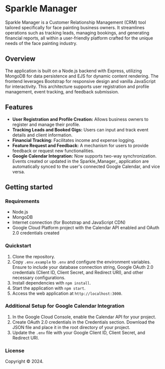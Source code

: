 # Sparkle Manager

Sparkle Manager is a Customer Relationship Management (CRM) tool tailored specifically for face painting business owners. It streamlines operations such as tracking leads, managing bookings, and generating financial reports, all within a user-friendly platform crafted for the unique needs of the face painting industry.

## Overview

The application is built on a Node.js backend with Express, utilizing MongoDB for data persistence and EJS for dynamic content rendering. The frontend leverages Bootstrap for responsive design and vanilla JavaScript for interactivity. This architecture supports user registration and profile management, event tracking, and feedback submission.

## Features

- **User Registration and Profile Creation:** Allows business owners to register and manage their profile.
- **Tracking Leads and Booked Gigs:** Users can input and track event details and client information.
- **Financial Tracking:** Facilitates income and expense logging.
- **Feature Request and Feedback:** A mechanism for users to provide feedback or request new functionalities.
- **Google Calendar Integration:** Now supports two-way synchronization. Events created or updated in the Sparkle_Manager_ application are automatically synced to the user's connected Google Calendar, and vice versa.

## Getting started

### Requirements

- Node.js
- MongoDB
- Internet connection (for Bootstrap and JavaScript CDN)
- Google Cloud Platform project with the Calendar API enabled and OAuth 2.0 credentials created
 
### Quickstart

1. Clone the repository.
2. Copy `.env.example` to `.env` and configure the environment variables. Ensure to include your database connection string, Google OAuth 2.0 credentials (Client ID, Client Secret, and Redirect URI), and other necessary configurations.
3. Install dependencies with `npm install`.
4. Start the application with `npm start`.
5. Access the web application at `http://localhost:3000`.

### Additional Setup for Google Calendar Integration

1. In the Google Cloud Console, enable the Calendar API for your project.
2. Create OAuth 2.0 credentials in the Credentials section. Download the JSON file and place it in the root directory of your project.
3. Update the `.env` file with your Google Client ID, Client Secret, and Redirect URI.

### License

Copyright © 2024.
